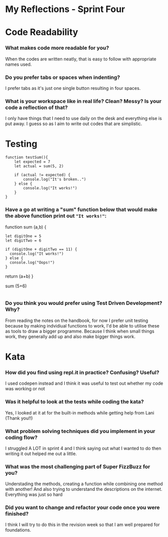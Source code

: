 # My Reflections - Sprint Four

# Code Readability

### What makes code more readable for you?

When the codes are written neatly, that is easy to follow with appropriate names used.

### Do you prefer tabs or spaces when indenting?

I prefer tabs as it's just one single button resulting in four spaces.

### What is your workspace like in real life? Clean? Messy? Is your code a reflection of that?

I only have things that I need to use daily on the desk and everything else is put away.
I guess so as I aim to write out codes that are simplistic.

# Testing

```
function testSum(){
    let expected = 7
    let actual = sum(5, 2)

    if (actual != expected) {
        console.log("It's broken..")
    } else {
        console.log("It works!")
    }
}
```

### Have a go at writing a "sum" function below that would make the above function print out `"It works!"`:

function sum (a,b) {

    let digitOne = 5
    let digitTwo = 6

    if (digitOne + digitTwo == 11) {
      console.log("It works!")
    } else {
      console.log("Oops!")
    }

return (a+b)
}

sum (5+6)

```

```

### Do you think you would prefer using Test Driven Development? Why?

From reading the notes on the handbook, for now I prefer unit testing because by making indvidiual functions to work, I'd be able to utilise these as tools to draw a bigger programme. Because I think when small things work, they generally add up and also make bigger things work.

# Kata

### How did you find using repl.it in practice? Confusing? Useful?

I used codepen instead and I think it was useful to test out whether my code was working or not

### Was it helpful to look at the tests while coding the kata?

Yes, I looked at it at for the built-in methods while getting help from Lani (Thank you!!)

### What problem solving techniques did you implement in your coding flow?

I struggled A LOT in sprint 4 and I think saying out what I wanted to do then writing it out helped me out a little.

### What was the most challenging part of Super FizzBuzz for you?

Understading the methods, creating a function while combining one method with another! And also trying to understand the descriptions on the internet. Everything was just so hard

### Did you want to change and refactor your code once you were finished?

I think I will try to do this in the revision week so that I am well prepared for foundations.
